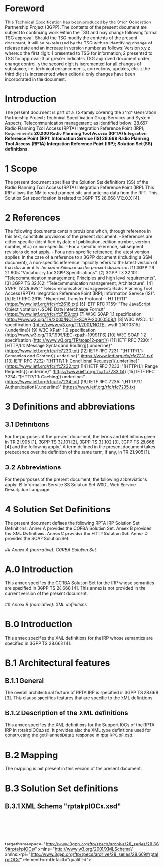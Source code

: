 # Foreword
This Technical Specification has been produced by the 3^rd^ Generation
Partnership Project (3GPP).
The contents of the present document are subject to continuing work within the
TSG and may change following formal TSG approval. Should the TSG modify the
contents of the present document, it will be re-released by the TSG with an
identifying change of release date and an increase in version number as
follows:
Version x.y.z
where:
x the first digit:
1 presented to TSG for information;
2 presented to TSG for approval;
3 or greater indicates TSG approved document under change control.
y the second digit is incremented for all changes of substance, i.e. technical
enhancements, corrections, updates, etc.
z the third digit is incremented when editorial only changes have been
incorporated in the document.
# Introduction
The present document is part of a TS-family covering the 3^rd^ Generation
Partnership Project; Technical Specification Group Services and System
Aspects; Telecommunication management; as identified below:
28.667 Radio Planning Tool Access (RPTA) Integration Reference Point (IRP);
Requirements
**28.668 Radio Planning Tool Access (RPTA) Integration Reference Point (IRP):
Information Service (IS)**
**28.669 Radio Planning Tool Access (RPTA) Integration Reference Point (IRP);
Solution Set (SS) definitions**
# 1 Scope
The present document specifies the Solution Set definitions (SS) of the Radio
Planning Tool Access (RPTA) Integration Reference Point (IRP). This IRP allows
the NM to read planned site and antenna data from the RPT.
This Solution Set specification is related to 3GPP TS 28.668 V12.0.X [4].
# 2 References
The following documents contain provisions which, through reference in this
text, constitute provisions of the present document.
\- References are either specific (identified by date of publication, edition
number, version number, etc.) or non‑specific.
\- For a specific reference, subsequent revisions do not apply.
\- For a non-specific reference, the latest version applies. In the case of a
reference to a 3GPP document (including a GSM document), a non-specific
reference implicitly refers to the latest version of that document _in the
same Release as the present document_.
[1] 3GPP TR 21.905: \"Vocabulary for 3GPP Specifications\".
[2] 3GPP TS 32.101: \"Telecommunication management; Principles and high level
requirements\".
[3] 3GPP TS 32.102: \"Telecommunication management; Architecture\".
[4] 3GPP TS 28.668: \"Telecommunication management; Radio Planning Tool Access
(RPTA) Integration Reference Point (IRP); Information Service (IS)\".
[5] IETF RFC 2616: \"Hypertext Transfer Protocol -- HTTP/1.1\"
(https://www.ietf.org/rfc/rfc2616.txt)
[6] IETF RFC 7159: \"The JavaScript Object Notation (JSON) Data Interchange
Format\" (https://www.ietf.org/rfc/rfc7159.txt)
[7] W3C SOAP 1.1 specification (http://www.w3.org/TR/2000/NOTE-SOAP-20000508/)
[8] W3C WSDL 1.1 specification ([http://www.w3.org/TR/2001/NOTE-
wsdl-20010315]{.underline})
[9] W3C XPath 1.0 specification (http://www.w3.org/TR/1999/REC-xpath-19991116)
[10] W3C SOAP 1.2 specification (http://www.w3.org/TR/soap12-part1/)
[11] IETF RFC 7230: \"[HTTP/1.1: Message Syntax and Routing]{.underline}\"
(https://www.ietf.org/rfc/rfc7230.txt)
[12] IETF RFC 7231: \"[HTTP/1.1: Semantics and Content]{.underline}\"
(https://www.ietf.org/rfc/rfc7231.txt)
[13] IETF RFC 7232: \"[HTTP/1.1: Conditional Requests]{.underline}\"
(https://www.ietf.org/rfc/rfc7232.txt)
[14] IETF RFC 7233: \"[HTTP/1.1: Range Requests]{.underline}\"
(https://www.ietf.org/rfc/rfc7233.txt)
[15] IETF RFC 7234: \"[HTTP/1.1: Caching]{.underline}\"
(https://www.ietf.org/rfc/rfc7234.txt)
[16] IETF RFC 7235: \"[HTTP/1.1: Authentication]{.underline}\"
(https://www.ietf.org/rfc/rfc7235.txt
# 3 Definitions and abbreviations
## 3.1 Definitions
For the purposes of the present document, the terms and definitions given in
TR 21.905 [1], 3GPP TS 32.101 [2], 3GPP TS 32.102 [3], 3GPP TS 28.668 [4] and
the following apply.\ A term defined in the present document takes precedence
over the definition of the same term, if any, in TR 21.905 [1].
## 3.2 Abbreviations
For the purposes of the present document, the following abbreviations apply:
IS Information Service
SS Solution Set
WSDL Web Service Description Language
# 4 Solution Set Definitions
The present document defines the following RPTA IRP Solution Set Definitions:
Annex A provides the CORBA Solution Set.
Annex B provides the XML Definitions.
Annex C provides the HTTP Solution Set.
Annex D provides the SOAP Solution Set.
###### ## Annex A (normative): CORBA Solution Set
# A.0 Introduction
This annex specifies the CORBA Solution Set for the IRP whose semantics are
specified in 3GPP TS 28.668 [4].
This annex is not provided in the current version of the present document.
###### ## Annex B (normative): XML definitions
# B.0 Introduction
This annex specifies the XML definitions for the IRP whose semantics are
specified in 3GPP TS 28.668 [4].
# B.1 Architectural features
## B.1.1 General
The overall architectural feature of RPTA IRP is specified in 3GPP TS 28.668
[3]. This clause specifies features that are specific to the XML definitions.
## B.1.2 Description of the XML definitions
This annex specifies the XML definitions for the Support IOCs of the RPTA IRP
in rptaIrpIOCs.xsd. It provides also the XML type definitions used for
constructing the getPlannedData() response in rptaIRPOpR.xsd.
# B.2 Mapping
The mapping is not present in this version of the present document.
# B.3 Solution Set definitions
## B.3.1 XML Schema \"rptaIrpIOCs.xsd\"
\
\
\
\
\
targetNamespace=\"http://www.3gpp.org/ftp/specs/archive/28_series/28.669#rptaIrpIOCs\"
xmlns=\"http://www.w3.org/2001/XMLSchema\"
xmlns:xrpi=\"http://www.3gpp.org/ftp/specs/archive/28_series/28.669#rptaIrpIOCs\"
elementFormDefault=\"qualified\">
\
\
\
\
\
\
\
\
\
\
\
\
\
\
\
\
\
\
\
\
\
\
\
\
\
\
\
\
\
\
\
\
\
\
\
\
\
\
\
\
\
\
\
\
\
\
\
\
\
\
\
\
\
\
\
\
\
\
\
\
\
\
\
\
\
\
\
\
\
\
\
\
\
\
\
\
\
\
\
\
\
\
\
\
\
\
\
\
\
\
\
\
\
\
\
\
\
\
\
\
\
\
\
\
\
\
\
\
\
\
\
\
## B.3.2 XML Schema \"rptaIRPOpR.xsd\"
\
\
\
\
\
targetNamespace=\"http://www.3gpp.org/ftp/specs/archive/28_series/28.669#rptaIRPOpR\"
elementFormDefault=\"qualified\">
xmlns=\"http://www.w3.org/2001/XMLSchema\"
xmlns:xrpi=\"http://www.3gpp.org/ftp/specs/archive/28_series/28.669#rptaIRPIOCs\"
xmlns:xrpo=\"http://www.3gpp.org/ftp/specs/archive/28_series/28.669#rptaIRPOpR\"
\
\
\
\
\
\
\
\
\
\
\
\
\
\
\
\\ \
\
\
\
\
\
\
\
\
\
\
\
\
\
\
\
###### ## Annex C (normative): HTTP Solution Set
# C.0 Introduction
This annex specifies the HTTP Solution Set for the IRP whose semantics are
specified in 3GPP TS 28.668 [4]. The HTTP Solution Set is specific for this
IRP, and not applicable to any other IRP.
# C.1 Architectural features
## C.1.1 General
The overall architectural feature of RPTA IRP is specified in 3GPP TS 28.668
[4]. This clause specifies features that are specific to the HTTP SS.
## C.1.2 Supported Specifications
HTTP 1.1 [5] is supported.
JSON [6] is supported.
Note: IETF RFC 2616 [5] is superseded by RFC 7230 [11] RFC 7231 [12], RFC 7232
[13], RFC 7233 [14], RFC 7234 [15], and RFC 7235 [16]. These specifications
are function wise identical to RFC 2616.
## C.1.3 Introduction to HTTP-GET
IETF RFC 2616 [5] specifies the Hypertext Transfer Protocol (HTTP) Version 1.1
(HTTP/1.1). Chapter 1.4 of this document describes the overall operation:
_"The HTTP protocol is a request/response protocol. A client sends a request
to the server in the form of a request method, URI, and protocol version,
followed by a MIME-like message containing request modifiers, client
information, and possible body content over a connection with a server. The
server responds with a status line, including the message's protocol version
and a success or error code, followed by a MIME-like message containing server
information, entity metainformation, and possible entity-body content."_
Chapter 5 of [5] specifies the HTTP request message and chapter 6 the HTTP
response message. The definitions are repeated below for convenience:
Request = Request-Line ;
*(( general-header ;
\| request-header ;
\| entity-header ) CRLF) ;
CRLF
[ message-body ] ;
Request-Line = Method SP Request-URI SP HTTP-Version CRLF
Response = Status-Line ;
*(( general-header ;
\| response-header ;
\| entity-header ) CRLF) ;
CRLF
[ message-body ] ;
Status-Line = HTTP-Version SP Status-Code SP Reason-Phrase CRLF
## C.1.4 Usage of HTTP-GET
The operation getPlannedData is mapped to the HTTP method GET. The RPT data to
be retrieved is identified by the Request-URI. The data is returned in the
message-body of the Response message.
The message-body carries a:
\- XML instance document (XML option);
or a
\- JSON instance document (JSON option).
The syntax of the message body is described by:
\- the XML Schema definition of rptaIRPHTTP.xsd given in Chapter C.3.1 (XML
option);
\- the JSON syntax provided in Chapter C.3.2 (JSON option).
## C.1.5 Request-URI
The Request-URI can be configured or can be discovered by means that are
outside the scope of the present document.
## C.1.6 Headers
The present document does not make any recommendations on the use of headers.
# C.2 Mapping
# C.2.0 Introduction
The RPTA IRP: IS 3GPP TS 28.668 [4] defines semantics of operations and
notifications visible across the Type-7 interface. Table C.2.1-1 indicates
mapping of these operations and notifications to their equivalents defined in
this SS.
## C.2.1 Operation and Notification mapping
Table C.2.1-1: Mapping from IS Operation to SS equivalents
+------------------------+-----------------+-----------+ | IS Operation | SS Method | Qualifier | | | | | | (3GPP TS 28.668 [4]) | | | +------------------------+-----------------+-----------+ | getPlannedData | HTTP method GET | M | +------------------------+-----------------+-----------+
## C.2.2 Operation parameter mapping
Reference 3GPP TS 28.668 [4] defines semantics of parameters carried in
operations across the Type-7 interface. The following tables indicate the
mapping of these parameters to their equivalents defined in this SS.
Table C.2.2-1: Mapping from IS getPlannedData parameters to SS equivalents
(XML option)
* * *
IS Operation parameter SS Method parameter Qualifier scope Request-URI in the
Request-Line (Request message) M plannedData message-body (Response message):
plannedDataOut M status message-body (Response message): status M
* * *
Table C.2.2-2: Mapping from IS getPlannedData parameters to SS equivalents
(JSON option)
* * *
IS Operation parameter SS Method parameter Qualifier scope Request-URI in the
Request-Line (Request message) M plannedData message-body (Response message):
siteList M status Status-Line (Response message) M
* * *
# C.3 Solution Set definitions
## C.3.1 XML Schema \"rptaIRPHTTP.xsd\"
\
\
\
xmlns=\"http://www.w3.org/2001/XMLSchema\"
xmlns:xrph=\"http://www.3gpp.org/ftp/specs/archive/28_series/28.669#rptaIRPHTTP\"
xmlns:xrpi=\"http://www.3gpp.org/ftp/specs/archive/28_series/28.669#rptaIRPIOCs\"
xmlns:xrpo=\"http://www.3gpp.org/ftp/specs/archive/28_series/28.669#rptaIRPOpR\"
\
\
\
\
\
\
\
\
\
\
\
## C.3.2 JSON definition structure
There is no schema language available for JSON. An example for a JSON instance
document is provided below. This example provides the general structure and
syntax of a standard compliant JSON instance. This example shall be extended
only with additional site, antenna and cell elements. No other modifications
are standard compliant.
{
\"sitelist\":
[
{\"siteId\": \"123\",
\"siteAddess\":\"Xstreet\",
\"siteName\":\"bla\",
\"siteLongitude\":\"+148.3429\",
\"siteLatitude\":\"-37.4507\",
\"siteAltitude\":\"257\",
\"antenna\":
[
{\"antennaId\":\"12\",
\"antennaName\":\"Peter\",
\"antennaPatternLabel\":\"abc\",
\"antennaType\":\"abc\",
\"antennaLongitude\":\"+148.3429\",
\"antennaLatitude\":\"-37.4507\",
\"antennaAltitude\":\"257\",
\"antennaBearing\":\"309\",
\"antennaMechanicalOffset\":\"28\",
\"theSupportedCells\":[5,6]},
{\"antennaId\":\"23\",
[...]
\"theSupportedCells\":[7]}
],
\"cell\":
[
{\"cellId\":\"5\",
\"theSupportingAntennas\":[12]},
{\"cellId\":\"6\",
\"theSupportingAntennas\":[12]},
{\"cellId\":\"7\",
\"theSupportingAntennas\":[23]}
]
},
{\"siteId\": \"456\",
[...]
\"siteAltitude\":\"278\",
\"antenna\":
[
{\"antennaId\":\"45\",
[...]
\"theSupportedCells\":[5,6]}
],
\"cell\":
[
{\"cellId\":\"5\", \"theSupportingAntennas\":[45]},
{\"cellId\":\"6\", \"theSupportingAntennas\":[45]}
]
}
]
}
###### ## Annex D (normative): SOAP Solution Set
# D.0 Introduction
This annex specifies the SOAP Solution Set for the IRP whose semantics are
specified in 3GPP TS 28.668 [4].
# D.1 Architectural features
## D.1.1 General
The overall architectural feature of RPTA IRP is specified in 3GPP TS 28.668
[4]. This clause specifies features that are specific to the SOAP SS.
## D.1.2 Supported W3C specifications
The SOAP 1.1 specification [7] and WSDL 1.1 specification [8] are supported.
The SOAP 1.2 specification [10] is supported optionally.
The present document uses \"document\" style in the WSDL description.
The present document uses \"literal\" encoding style in the WSDL description.
## D.1.3 Filter language
The filter language used in the SS is the XPath Language (see W3C XPath 1.0
specification [9]). Service Provider may throw a FilterComplexityLimit fault
when a given filter is too complex.
# D.2 Mapping
## D.2.1 Operation and Notification mapping
Table D.2.1-1: Mapping from IS Operation to SS equivalents
* * *
IS Operation SS Operation Qualifier getPlannedData getPlannedData M
* * *
## D.2.2 Operation parameter mapping
### D.2.2.1 Operation getPlannedData
#### D.2.2.1.1 Input parameters
Table D.2.2.1.1-1: Mapping from IS getPlannedData input parameters to SS
equivalents
* * *
IS Operation parameter SS Operation parameter Qualifier scope queryXpathExp M
* * *
Here is the XML schema fragment of the getPlannedData request:
\
\
\
\
\
\
\
Note: In Rel-12 only all planned data can be selected. The semantics of all is
conveyed by an empty string.
#### D.2.2.1.2 Output parameters
Table D.2.2.1.2-1: Mapping from IS getPlannedData output parameters to SS
equivalents
* * *
IS Operation parameter SS Method parameter Qualifier plannedData
RPTAIRPData:plannedDataOut M status RPTAIRPData:status M
* * *
Here is the XML schema fragment of the getPlannedData response:
\
\
\
\
\
\
\
\
#### D.2.2.1.3 Fault definition
\
\
\
\
\
\
\
# D.3 Solution Set definitions
## D.3.1 WSDL definition structure
Clause D.3.2 provides a graphical representation of the RPTA IRP service.
Clause D.3.3 defines the services which are supported the RPTA IRP client.
## D.3.2 Graphical Representation
A graphical representation is not provided in the current version of the
present document.
## D.3.3 WSDL specification \"RPTAIRPSystem.wsdl\"
\
\
\
xmlns=\"http://schemas.xmlsoap.org/wsdl/\"
xmlns:soap=\"http://schemas.xmlsoap.org/wsdl/soap/\"
xmlns:RPTAIRPSystem=\"http://www.3gpp.org/ftp/specs/archive/28_series/28.669#RPTAIRPSystem\"
xmlns:RPTAIRPData=\"http://www.3gpp.org/ftp/specs/archive/28_series/28.669#RPTAIRPData\"
\
\
\
\
\
\
\
targetNamespace=\"http://www.3gpp.org/ftp/specs/archive/28_series/28.669#RPTAIRPData\"
xmlns=\"http://www.w3.org/2001/XMLSchema\">
xmlns:xrpi=\"http://www.3gpp.org/ftp/specs/archive/28_series/28.669#rptaIRPIOCs\"
xmlns:xrpo=\"http://www.3gpp.org/ftp/specs/archive/28_series/28.669#rptaIRPOpR\"
\
\
\
\
\
\
\
\
\
\
\
\
\
\
\
\
\
\
\
\
\
\
\
\
\
\
\
\
\
\
\
\
\
\
\
\
\
\
\
\
\
\
\
\
\
\
\
\
\
\
\
\
\
\
\
\
\
\
\
\
\
\
\
\
\
\
\
\
\
\
\
\
\
\
\
\
\
\
#